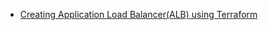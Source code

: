* [Creating Application Load Balancer(ALB) using Terraform](http://100daysofdevops.com/21-days-of-aws-using-terraform-day-4-creating-application-load-balanceralb-using-terraform/)